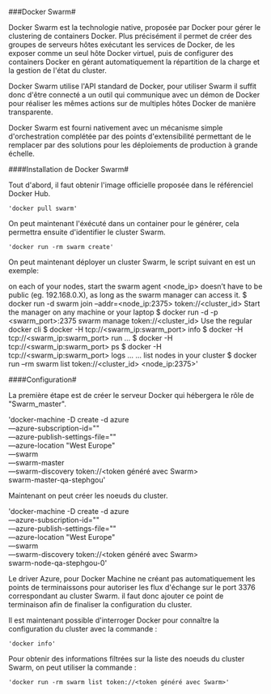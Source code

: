 ###Docker Swarm#


Docker Swarm est la technologie native, proposée par Docker pour gérer le clustering de containers Docker. Plus précisément il permet de créer des groupes de serveurs hôtes exécutant les services de Docker, de les exposer comme un seul hôte Docker virtuel, puis de configurer des containers Docker en gérant automatiquement la répartition de la charge et la gestion de l'état du cluster.

Docker Swarm utilise l'API standard de Docker, pour utiliser Swarm il suffit donc d'être connecté a un outil qui communique avec un démon de Docker pour réaliser les mêmes actions sur de multiples hôtes Docker de manière transparente.

Docker Swarm est fourni nativement avec un mécanisme simple d'orchestration complétée par des points d'extensibilité permettant de le remplacer par des solutions pour les déploiements de production à grande échelle.


####Installation de Docker Swarm#

Tout d'abord, il faut obtenir l'image officielle proposée dans le référenciel Docker Hub.

	'docker pull swarm'


On peut maintenant l'éxécuté dans un container pour le générer, cela permettra ensuite d'identifier le cluster Swarm.


	'docker run -rm swarm create'


On peut maintenant déployer un cluster Swarm, le script suivant en est un exemple:

on each of your nodes, start the swarm agent <node_ip> doesn’t have to be public (eg. 192.168.0.X), as long as the swarm manager can access it.
$ docker run -d swarm join –addr=<node_ip:2375> token://<cluster_id>
Start the manager on any machine or your laptop
$ docker run -d -p <swarm_port>:2375 swarm manage token://<cluster_id>
Use the regular docker cli
$ docker -H tcp://<swarm_ip:swarm_port> info
$ docker -H tcp://<swarm_ip:swarm_port> run …
$ docker -H tcp://<swarm_ip:swarm_port> ps
$ docker -H tcp://<swarm_ip:swarm_port> logs …
…
list nodes in your cluster
$ docker run –rm swarm list token://<cluster_id> <node_ip:2375>'


####Configuration#

La première étape est de créer le serveur Docker qui hébergera le rôle de "Swarm_master".

'docker-machine -D create -d azure \
—azure-subscription-id="<identifiant de la souscription>" \
—azure-publish-settings-file="<fichier de parametres de publication>" \
—azure-location "West Europe" \
—swarm \
—swarm-master \
—swarm-discovery token://<token généré avec Swarm> \
swarm-master-qa-stephgou'

Maintenant on peut créer les noeuds du cluster.

'docker-machine -D create -d azure \
—azure-subscription-id="<identifiant de la souscription>" \
—azure-publish-settings-file="<fichier de parametres de publication>" \
—azure-location "West Europe" \
—swarm \
—swarm-discovery token://<token généré avec Swarm> \
swarm-node-qa-stephgou-0'

Le driver Azure, pour Docker Machine ne créant pas automatiquement les points de terminaissons pour autoriser les flux d'échange sur le port 3376 correspondant au cluster Swarm. il faut donc ajouter ce point de terminaison afin de finaliser la configuration du cluster.

Il est maintenant possible d'interroger Docker pour connaître la configuration du cluster avec la commande :

	'docker info'

Pour obtenir des informations filtrées sur la liste des noeuds du cluster Swarm, on peut utiliser la commande :

	'docker run -rm swarm list token://<token généré avec Swarm>'


